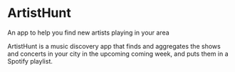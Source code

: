 # ArtistHunt
An app to help you find new artists playing in your area

ArtistHunt is a music discovery app that finds and aggregates the shows and concerts in your city in the upcoming coming week, and puts them in a Spotify playlist.

